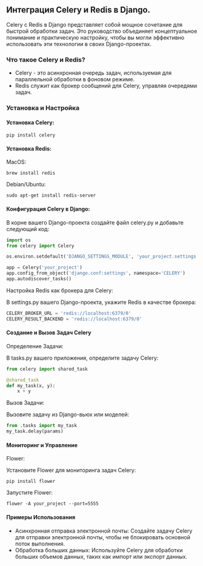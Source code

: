 ## Интеграция Celery и Redis в Django.

Celery с Redis в Django представляет собой мощное сочетание для быстрой обработки задач. Это руководство объединяет концептуальное понимание и практическую настройку, чтобы вы могли эффективно использовать эти технологии в своих Django-проектах.

### Что такое Celery и Redis?

- Celery - это асинхронная очередь задач, используемая для параллельной обработки в фоновом режиме.
- Redis служит как брокер сообщений для Celery, управляя очередями задач.

### Установка и Настройка

#### Установка Celery:

```shell
pip install celery
```

#### Установка Redis:
MacOS:
```shell
brew install redis
```

Debian/Ubuntu:
```shell
sudo apt-get install redis-server
```

#### Конфигурация Celery в Django:

В корне вашего Django-проекта создайте файл celery.py и добавьте следующий код:

```python
import os
from celery import Celery

os.environ.setdefault('DJANGO_SETTINGS_MODULE', 'your_project.settings')

app = Celery('your_project')
app.config_from_object('django.conf:settings', namespace='CELERY')
app.autodiscover_tasks()
```

Настройка Redis как брокера для Celery:

В settings.py вашего Django-проекта, укажите Redis в качестве брокера:

```python
CELERY_BROKER_URL = 'redis://localhost:6379/0'
CELERY_RESULT_BACKEND = 'redis://localhost:6379/0'
```

#### Создание и Вызов Задач Celery
Определение Задачи:

В tasks.py вашего приложения, определите задачу Celery:

```python
from celery import shared_task

@shared_task
def my_task(x, y):
    x + y
```

Вызов Задачи:

Вызовите задачу из Django-вьюх или моделей:

```python
from .tasks import my_task
my_task.delay(params)
```

#### Мониторинг и Управление

Flower:

Установите Flower для мониторинга задач Celery:

```shell
pip install flower
```

Запустите Flower:

```shell
flower -A your_project --port=5555
```

#### Примеры Использования

- Асинхронная отправка электронной почты:
Создайте задачу Celery для отправки электронной почты, чтобы не блокировать основной поток выполнения.
- Обработка больших данных:
Используйте Celery для обработки больших объемов данных, таких как импорт или экспорт данных.


